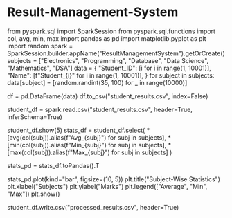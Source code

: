# Result-Management-System
from pyspark.sql import SparkSession
from pyspark.sql.functions import col, avg, min, max
import pandas as pd
import matplotlib.pyplot as plt
import random
spark = SparkSession.builder.appName("ResultManagementSystem").getOrCreate()
subjects = ["Electronics", "Programming", "Database", "Data Science", "Mathematics", "DSA"]
data = {
    "Student_ID": [i for i in range(1, 10001)],
    "Name": [f"Student_{i}" for i in range(1, 10001)],
}
for subject in subjects:
    data[subject] = [random.randint(35, 100) for _ in range(10000)]

df = pd.DataFrame(data)
df.to_csv("student_results.csv", index=False)

student_df = spark.read.csv("student_results.csv", header=True, inferSchema=True)

student_df.show(5)
stats_df = student_df.select(
    *[avg(col(subj)).alias(f"Avg_{subj}") for subj in subjects],
    *[min(col(subj)).alias(f"Min_{subj}") for subj in subjects],
    *[max(col(subj)).alias(f"Max_{subj}") for subj in subjects]
)

stats_pd = stats_df.toPandas().T

stats_pd.plot(kind="bar", figsize=(10, 5))
plt.title("Subject-Wise Statistics")
plt.xlabel("Subjects")
plt.ylabel("Marks")
plt.legend(["Average", "Min", "Max"])
plt.show()


student_df.write.csv("processed_results.csv", header=True)


